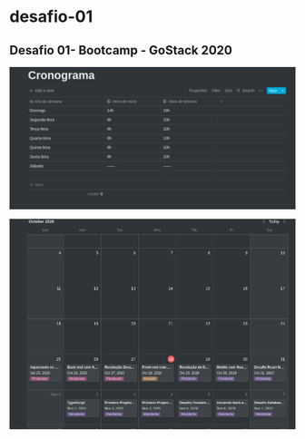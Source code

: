 # desafio-01
## Desafio 01- Bootcamp - GoStack 2020

![Cronograma](https://raw.githubusercontent.com/joaoaafn/desafio-01/master/assets/cronograma.png)

![Calendario](https://raw.githubusercontent.com/joaoaafn/desafio-01/master/assets/calendario.png)
